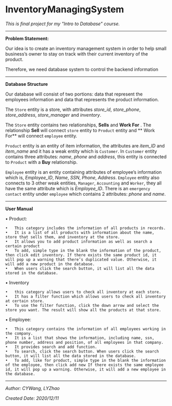 # InventoryManagingSystem

*This is final project for my "Intro to Database" course.*


------

**Problem Statement:**

Our idea is to create an inventory management system in order to help small
business’s owner to stay on track with their current inventory of the product.

Therefore, we need database system to control the backend information

------
**Database Structure**

Our database will consist of two portions: data that represent the employees information and data that represents the product information.

The ``Store`` entity is a store, with attributes *store_id*, *store_phone*, *store_address*, *store_manager* and *inventory*.

The ``Store`` entity contains two relationships, **Sells** and **Work For** . The relationship **Sell** will connect ``store`` entity to ``Product`` entity and ** Work For** will connect ``employee`` entity. 

``Product`` entity is an entity of item information, the attributes are *item_ID* and *item_name* and it has a weak entity which is ``Customer``. In ``Customer`` entity contains three attributes: *name*, *phone* and *address*, this entity is connected to ``Product`` with a **Buy** relationship.

``Employee`` entity is an entity containing attributes of employee’s information which is, *Employee_ID*, *Name*, *SSN*, *Phone*, *Address*. ``Employee`` entity also connects to 3 other weak entities, ``Manager``, ``Accounting`` and ``Worker``, they all have the same attribute which is *Employee_ID*. There is an ``emergency contact`` entity under ``employee`` which contains 2 attributes: *phone* and *name*.


------

**User Manual**

•	Product:

	•	This category includes the information of all products in records.
	•	It is a list of all products with information about the name, store that sells them, and inventory at the store.
	•	It allows you to add product information as well as search a certain product
	•	To add, simple type in the blank the information of the product, then click edit inventory. If there exists the same product id, it will pop up a warning that there’s duplicated value. Otherwise, it will add a new product in the database.
	•	When users click the search button, it will list all the data stored in the database.




•	Inventory

	•	this category allows users to check all inventory at each store.
	•	It has a filter function which allows users to check all inventory at certain store.
	•	To use the filter function, click the down arrow and select the store you want. The result will show all the products at that store.



•	Employee:

	•	This category contains the information of all employees working in the company.
	•	It is a list that shows the information, including name, ssn, phone number, address and position, of all employees in that company.
	•	It provides search and add function.
	•	To search, click the search button. When users click the search button, it will list all the data stored in the database.
	•	To add, like for product, simple type in the blank the information of the employee, then click add new If there exists the same employee id, it will pop up a warning. Otherwise, it will add a new employee in the database.


-----


*Author: CYWang, LYZhao*

*Created Date: 2020/12/11*

